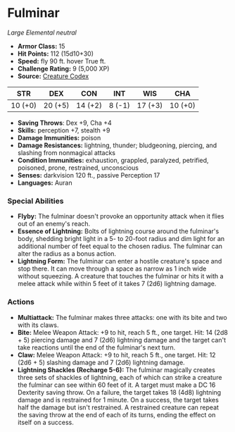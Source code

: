 # Fulminar

*Large* *Elemental* *neutral*

- **Armor Class:** 15
- **Hit Points:** 112 (15d10+30)
- **Speed:** fly 90 ft. hover True ft.
- **Challenge Rating:** 9 (5,000 XP)
- **Source:** [Creature Codex](https://koboldpress.com/kpstore/product/creature-codex-for-5th-edition-dnd/)

| STR | DEX | CON | INT | WIS | CHA |
| --- | --- | --- | --- | --- | --- |
| 10 (+0) | 20 (+5) | 14 (+2) | 8 (-1) | 17 (+3) | 10 (+0) |

- **Saving Throws**: Dex +9, Cha +4
- **Skills:** perception +7, stealth +9
- **Damage Immunities:** poison
- **Damage Resistances:** lightning, thunder; bludgeoning, piercing, and slashing from nonmagical attacks
- **Condition Immunities:** exhaustion, grappled, paralyzed, petrified, poisoned, prone, restrained, unconscious
- **Senses:** darkvision 120 ft., passive Perception 17
- **Languages:** Auran
### Special Abilities
- **Flyby:** The fulminar doesn't provoke an opportunity attack when it flies out of an enemy's reach.
- **Essence of Lightning:** Bolts of lightning course around the fulminar's body, shedding bright light in a 5- to 20-foot radius and dim light for an additional number of feet equal to the chosen radius. The fulminar can alter the radius as a bonus action.
- **Lightning Form:** The fulminar can enter a hostile creature's space and stop there. It can move through a space as narrow as 1 inch wide without squeezing. A creature that touches the fulminar or hits it with a melee attack while within 5 feet of it takes 7 (2d6) lightning damage.
### Actions
- **Multiattack:** The fulminar makes three attacks: one with its bite and two with its claws.
- **Bite:** Melee Weapon Attack: +9 to hit, reach 5 ft., one target. Hit: 14 (2d8 + 5) piercing damage and 7 (2d6) lightning damage and the target can't take reactions until the end of the fulminar's next turn.
- **Claw:** Melee Weapon Attack: +9 to hit, reach 5 ft., one target. Hit: 12 (2d6 + 5) slashing damage and 7 (2d6) lightning damage.
- **Lightning Shackles (Recharge 5-6):** The fulminar magically creates three sets of shackles of lightning, each of which can strike a creature the fulminar can see within 60 feet of it. A target must make a DC 16 Dexterity saving throw. On a failure, the target takes 18 (4d8) lightning damage and is restrained for 1 minute. On a success, the target takes half the damage but isn't restrained. A restrained creature can repeat the saving throw at the end of each of its turns, ending the effect on itself on a success.
